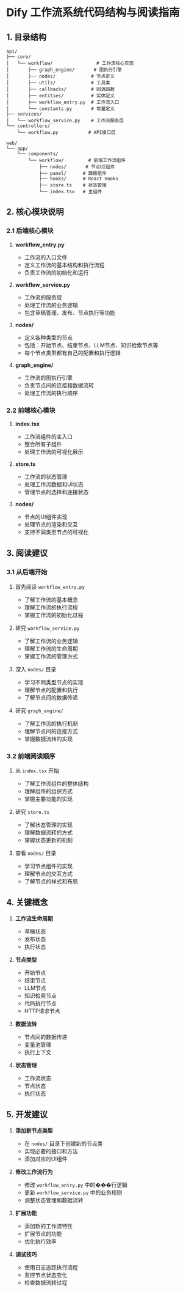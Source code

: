# Dify 工作流系统代码结构与阅读指南

## 1. 目录结构

```
api/
├── core/
│   └── workflow/                # 工作流核心实现
│       ├── graph_engine/       # 图执行引擎
│       ├── nodes/             # 节点定义
│       ├── utils/             # 工具类
│       ├── callbacks/         # 回调函数
│       ├── entities/          # 实体定义
│       ├── workflow_entry.py  # 工作流入口
│       └── constants.py       # 常量定义
├── services/
│   └── workflow_service.py    # 工作流服务层
└── controllers/
    └── workflow.py           # API接口层

web/
└── app/
    └── components/
        └── workflow/         # 前端工作流组件
            ├── nodes/       # 节点UI组件
            ├── panel/      # 面板组件
            ├── hooks/      # React Hooks
            ├── store.ts    # 状态管理
            └── index.tsx   # 主组件
```

## 2. 核心模块说明

### 2.1 后端核心模块

1. **workflow_entry.py**
   - 工作流的入口文件
   - 定义工作流的基本结构和执行流程
   - 负责工作流的初始化和运行

2. **workflow_service.py**
   - 工作流的服务层
   - 处理工作流的业务逻辑
   - 包含草稿管理、发布、节点执行等功能

3. **nodes/**
   - 定义各种类型的节点
   - 包括：开始节点、结束节点、LLM节点、知识检索节点等
   - 每个节点类型都有自己的配置和执行逻辑

4. **graph_engine/**
   - 工作流的图执行引擎
   - 负责节点间的连接和数据流转
   - 处理工作流的执行顺序

### 2.2 前端核心模块

1. **index.tsx**
   - 工作流组件的主入口
   - 整合所有子组件
   - 处理工作流的可视化展示

2. **store.ts**
   - 工作流的状态管理
   - 处理工作流数据和UI状态
   - 管理节点的选择和连接状态

3. **nodes/**
   - 节点的UI组件实现
   - 处理节点的渲染和交互
   - 支持不同类型节点的可视化

## 3. 阅读建议

### 3.1 从后端开始

1. 首先阅读 `workflow_entry.py`
   - 了解工作流的基本概念
   - 理解工作流的执行流程
   - 掌握工作流的初始化过程

2. 研究 `workflow_service.py`
   - 了解工作流的业务逻辑
   - 理解工作流的生命周期
   - 掌握工作流的管理方式

3. 深入 `nodes/` 目录
   - 学习不同类型节点的实现
   - 理解节点的配置和执行
   - 了解节点间的数据传递

4. 研究 `graph_engine/`
   - 了解工作流的执行机制
   - 理解节点间的连接方式
   - 掌握数据流转的实现

### 3.2 前端阅读顺序

1. 从 `index.tsx` 开始
   - 了解工作流组件的整体结构
   - 理解组件的组织方式
   - 掌握主要功能的实现

2. 研究 `store.ts`
   - 了解状态管理的实现
   - 理解数据流转的方式
   - 掌握状态更新的机制

3. 查看 `nodes/` 目录
   - 学习节点组件的实现
   - 理解节点的交互方式
   - 了解节点的样式和布局

## 4. 关键概念

1. **工作流生命周期**
   - 草稿状态
   - 发布状态
   - 执行状态

2. **节点类型**
   - 开始节点
   - 结束节点
   - LLM节点
   - 知识检索节点
   - 代码执行节点
   - HTTP请求节点

3. **数据流转**
   - 节点间的数据传递
   - 变量池管理
   - 执行上下文

4. **状态管理**
   - 工作流状态
   - 节点状态
   - 执行状态

## 5. 开发建议

1. **添加新节点类型**
   - 在 `nodes/` 目录下创建新的节点类
   - 实现必要的接口和方法
   - 添加对应的UI组件

2. **修改工作流行为**
   - 修改 `workflow_entry.py` 中的���行逻辑
   - 更新 `workflow_service.py` 中的业务规则
   - 调整状态管理和数据流转

3. **扩展功能**
   - 添加新的工作流特性
   - 扩展节点的功能
   - 优化执行效率

4. **调试技巧**
   - 使用日志追踪执行流程
   - 监控节点状态变化
   - 检查数据流转过程 